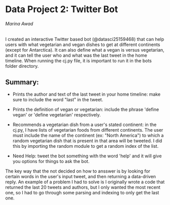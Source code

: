 # Data Project 2: Twitter Bot
###### Marina Awad
I created an interactive Twitter based bot (@datasci25159468) that can help users with what vegetarian and vegan dishes to get at different continents (except for Antarctica). It can also define what a vegan is versus vegetarian, and it can tell the user who and what was the last tweet in the home timeline. When running  the cj.py file, it is important to run it in the bots folder directory.
## Summary:

- Prints the author and text of the last tweet in your home timeline: 
make sure to include the word "last" in the tweet.

- Prints the definition of vegan or vegetarian:
include the phrase 'define vegan' or 'define  vegetarian' respectively.

- Recommends a vegetarian dish from a user's stated continent: 
in the cj.py, I have lists of vegetarian foods from different continents. The user must include the name of the continent (ex: "North America") to which a random vegetarian dish that is present in that area will be tweeted. I did this by importing the random module to get a random index of the list. 

- Need Help:
tweet the bot something with the word 'help' and it will give you options for things to ask the bot.

The key way that the not decided on how to ansswer is by looking for certain words in the user's input tweet, and then returning a data-driven reply. An example of a problem I had to solve is I originally wrote a code that returned the last 20 tweets and authors, but I only wanted the most recent one, so I had to go through some parsing and indexing to only get the last one. 

